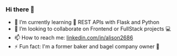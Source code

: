 ### Hi there 👋

<!--
**alison2686/alison2686** is a ✨ _special_ ✨ repository because its `README.md` (this file) appears on your GitHub profile.

Here are some ideas to get you started:

- 🔭 I’m currently working on ...
- 🌱 I’m currently learning ...
- 👯 I’m looking to collaborate on ...
- 🤔 I’m looking for help with ...
- 💬 Ask me about ...
- 📫 How to reach me: ...
- 😄 Pronouns: ...
- ⚡ Fun fact: ...
-->

- 🌱 I’m currently learning 🐍 REST APIs with Flask and Python
- 👯 I’m looking to collaborate on Frontend or FullStack projects 💻
- 📫 How to reach me: [linkedin.com/in/alison2686](https://www.linkedin.com/in/alison2686/)
- ⚡ Fun fact: I'm a former baker and bagel company owner 🥯
